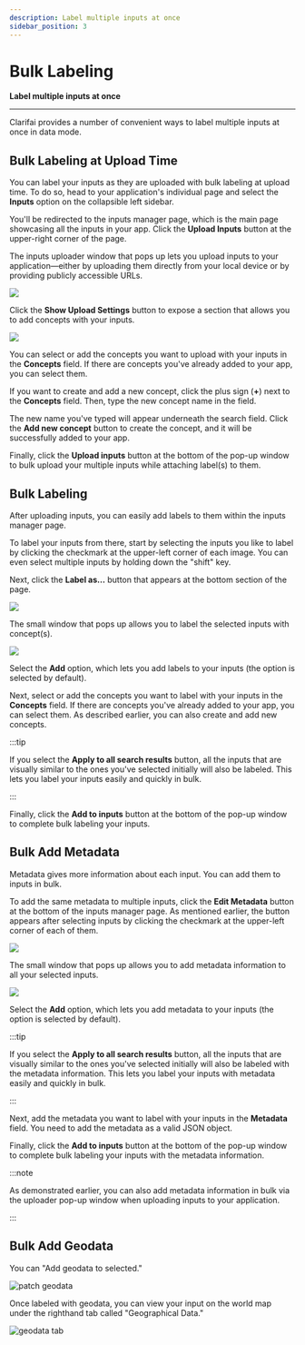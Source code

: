 ```yaml
---
description: Label multiple inputs at once
sidebar_position: 3
---
```


# Bulk Labeling

**Label multiple inputs at once**
<hr />

Clarifai provides a number of convenient ways to label multiple inputs at once in data mode.

## Bulk Labeling at Upload Time

You can label your inputs as they are uploaded with bulk labeling at upload time. To do so, head to your application's individual page and select the **Inputs** option on the collapsible left sidebar.

You'll be redirected to the inputs manager page, which is the main page showcasing all the inputs in your app. Click the **Upload Inputs** button at the upper-right corner of the page.

The inputs uploader window that pops up lets you upload inputs to your application—either by uploading them directly from your local device or by providing publicly accessible URLs. 

![](/img/others/bulk_labeling_1.png)

Click the **Show Upload Settings** button to expose a section that allows you to add concepts with your inputs. 

![](/img/others/bulk_labeling_2.png)

You can select or add the concepts you want to upload with your inputs in the **Concepts** field. If there are concepts you've already added to your app, you can select them. 

If you want to create and add a new concept, click the plus sign (**+**) next to the  **Concepts** field. Then, type the new concept name in the field.

The new name you've typed will appear underneath the search field. Click the **Add new concept** button to create the concept, and it will be successfully added to your app.

Finally, click the **Upload inputs** button at the bottom of the pop-up window to bulk upload your multiple inputs while attaching label(s) to them. 

## Bulk Labeling

After uploading inputs, you can easily add labels to them within the inputs manager page.

To label your inputs from there, start by selecting the inputs you like to label by clicking the checkmark at the upper-left corner of each image. You can even select multiple inputs by holding down the "shift" key.

Next, click the **Label as…** button that appears at the bottom section of the page.

![](/img/others/bulk_labeling_3.png)

The small window that pops up allows you to label the selected inputs with concept(s). 

![](/img/others/bulk_labeling_4.png)

Select the **Add** option, which lets you add labels to your inputs (the option is selected by default).

Next, select or add the concepts you want to label with your inputs in the **Concepts** field. If there are concepts you've already added to your app, you can select them. As described earlier, you can also create and add new concepts. 

:::tip

If you select the **Apply to all search results** button, all the inputs that are visually similar to the ones you've selected initially will also be labeled. This lets you label your inputs easily and quickly in bulk.

:::

Finally, click the **Add to inputs** button at the bottom of the pop-up window to complete bulk labeling your inputs.

## Bulk Add Metadata

Metadata gives more information about each input. You can add them to inputs in bulk.

To add the same metadata to multiple inputs, click the **Edit Metadata** button at the bottom of the inputs manager page. As mentioned earlier, the button appears after selecting inputs by clicking the checkmark at the upper-left corner of each of them.

![](/img/others/bulk_labeling_5.png)

The small window that pops up allows you to add metadata information to all your selected inputs. 

![](/img/others/bulk_labeling_6.png)

Select the **Add** option, which lets you add metadata to your inputs (the option is selected by default).

:::tip

If you select the **Apply to all search results** button, all the inputs that are visually similar to the ones you've selected initially will also be labeled with the metadata information. This lets you label your inputs with metadata easily and quickly in bulk.

:::

Next, add the metadata you want to label with your inputs in the **Metadata** field. You need to add the metadata as a valid JSON object. 

Finally, click the **Add to inputs** button at the bottom of the pop-up window to complete bulk labeling your inputs with the metadata information.

:::note

As demonstrated earlier, you can also add metadata information in bulk via the uploader pop-up window when uploading inputs to your application. 

:::

## Bulk Add Geodata

You can "Add geodata to selected."

![patch geodata](/img/patchGeoDataGridview.jpg)

Once labeled with geodata, you can view your input on the world map under the righthand tab called "Geographical Data."

![geodata tab](/img/geoDataTab.jpg)


